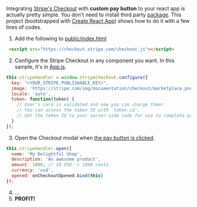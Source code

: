 Integrating [Stripe's Checkout](https://stripe.com/docs/checkout/tutorial) with **custom pay button** to your react app is actually pretty simple. You don't need to install third party [package](https://github.com/azmenak/react-stripe-checkout). This project (bootstrapped with [Create React App](https://github.com/facebookincubator/create-react-app)) shows how to do it with a few lines of codes.

1. Add the following to [public/index.html](https://github.com/nicnocquee/react-stripe-checkout/blob/master/public/index.html#L30)

```html
 <script src="https://checkout.stripe.com/checkout.js"></script>
```

2. Configure the Stripe Checkout in any component you want. In this sample, it's in [App.js](https://github.com/nicnocquee/react-stripe-checkout/blob/master/src/App.js#L13).

```javascript
this.stripeHandler = window.StripeCheckout.configure({
  key: "<YOUR_STRIPE_PUBLISHABLE_KEY>",
  image: 'https://stripe.com/img/documentation/checkout/marketplace.png',
  locale: 'auto',
  token: function(token) {
    // User's card is validated and now you can charge them!
    // You can access the token ID with `token.id`.
    // Get the token ID to your server-side code for use to complete payment.
  }
});
```

3. Open the Checkout modal when [the pay button is clicked](https://github.com/nicnocquee/react-stripe-checkout/blob/master/src/App.js#L31).

```javascript
this.stripeHandler.open({
  name: 'My Delightful Shop',
  description: 'An awesome product',
  amount: 1000, // 10 USD -> 1000 cents
  currency: 'usd',
  opened: onCheckoutOpened.bind(this)
});
```

4. ...
5. **PROFIT!**


